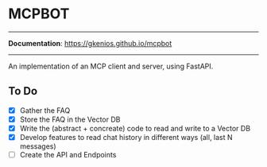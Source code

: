 # MCPBOT
---

**Documentation**: <a href="https://gkenios.github.io/mcpbot" target="_blank">https://gkenios.github.io/mcpbot</a>

---

An implementation of an MCP client and server, using FastAPI.

## To Do
- [x] Gather the FAQ
- [x] Store the FAQ in the Vector DB
- [x] Write the (abstract + concreate) code to read and write to a Vector DB
- [x] Develop features to read chat history in different ways (all, last N messages)
- [ ] Create the API and Endpoints

